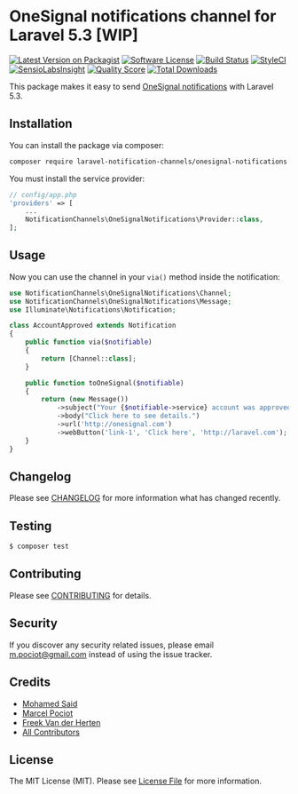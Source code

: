 # OneSignal notifications channel for Laravel 5.3 [WIP]

[![Latest Version on Packagist](https://img.shields.io/packagist/v/laravel-notification-channels/onesignal-notifications.svg?style=flat-square)](https://packagist.org/packages/laravel-notification-channels/onesignal-notifications)
[![Software License](https://img.shields.io/badge/license-MIT-brightgreen.svg?style=flat-square)](LICENSE.md)
[![Build Status](https://img.shields.io/travis/laravel-notification-channels/onesignal-notifications/master.svg?style=flat-square)](https://travis-ci.org/laravel-notification-channels/onesignal-notifications)
[![StyleCI](https://styleci.io/repos/65379321/shield)](https://styleci.io/repos/65379321)
[![SensioLabsInsight](https://img.shields.io/sensiolabs/i/9015691f-130d-4fca-8710-72a010abc684.svg?style=flat-square)](https://insight.sensiolabs.com/projects/9015691f-130d-4fca-8710-72a010abc684)
[![Quality Score](https://img.shields.io/scrutinizer/g/laravel-notification-channels/onesignal-notifications.svg?style=flat-square)](https://scrutinizer-ci.com/g/laravel-notification-channels/onesignal-notifications)
[![Total Downloads](https://img.shields.io/packagist/dt/laravel-notification-channels/onesignal-notifications.svg?style=flat-square)](https://packagist.org/packages/laravel-notification-channels/onesignal-notifications)

This package makes it easy to send [OneSignal notifications](https://documentation.onesignal.com/docs) with Laravel 5.3.

## Installation

You can install the package via composer:

``` bash
composer require laravel-notification-channels/onesignal-notifications
```

You must install the service provider:

```php
// config/app.php
'providers' => [
    ...
    NotificationChannels\OneSignalNotifications\Provider::class,
];
```

## Usage

Now you can use the channel in your `via()` method inside the notification:

``` php
use NotificationChannels\OneSignalNotifications\Channel;
use NotificationChannels\OneSignalNotifications\Message;
use Illuminate\Notifications\Notification;

class AccountApproved extends Notification
{
    public function via($notifiable)
    {
        return [Channel::class];
    }

    public function toOneSignal($notifiable)
    {
        return (new Message())
            ->subject("Your {$notifiable->service} account was approved!");
            ->body("Click here to see details.")
            ->url('http://onesignal.com')
            ->webButton('link-1', 'Click here', 'http://laravel.com');
    }
}
```

## Changelog

Please see [CHANGELOG](CHANGELOG.md) for more information what has changed recently.

## Testing
    
``` bash
$ composer test
```

## Contributing

Please see [CONTRIBUTING](CONTRIBUTING.md) for details.

## Security

If you discover any security related issues, please email m.pociot@gmail.com instead of using the issue tracker.

## Credits

- [Mohamed Said](https://github.com/themsaid)
- [Marcel Pociot](https://github.com/mpociot)
- [Freek Van der Herten](https://github.com/freekmurze)
- [All Contributors](../../contributors)

## License

The MIT License (MIT). Please see [License File](LICENSE.md) for more information.